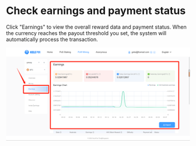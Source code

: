 # Check earnings and payment status

Click "Earnings" to view the overall reward data and payment status. When the currency reaches the payout threshold you set, the system will automatically process the transaction.

![](<../../.gitbook/assets/image(20).png>)

